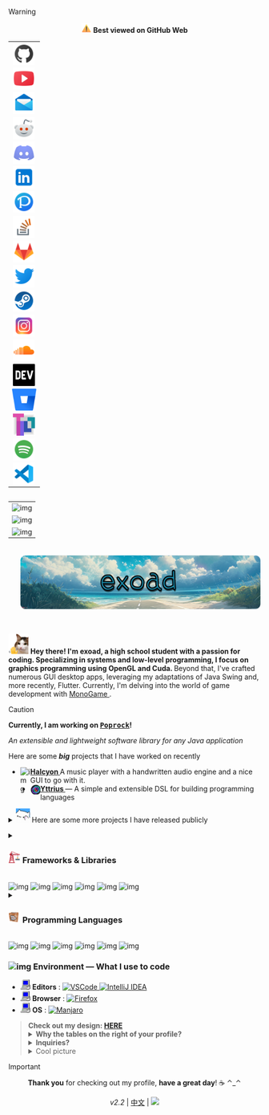 
> [!WARNING]
> <div align="center"><img src="https://github.com/exoad/exoad/blob/main/img/warning.png?raw=true" height=20 /> <strong>Best viewed on GitHub Web</strong></div>

<table align="right" style="border: none;" cellspacing="0" cellpadding="0"
        border="0">
        <tr>
                <td align="center">
                        <kbd>
                                <a href="https://github.com/exoad" target="_blank">
                                        <img alt="img" align="center"
                                                src="https://github.com/exoad/exoad/blob/main/img/github-icon.png?raw=true"
                                                height="44" />
                                </a>
                        </kbd>
                </td>
        </tr>
        <tr>
                <td align="center">
                        <kbd>
                                <a href="https://www.youtube.com/@exoad" target="_blank">
                                        <img alt="img" align="center"
                                                src="https://github.com/exoad/exoad/blob/main/img/youtube-icon.png?raw=true"
                                                height="44" />
                                </a>
                        </kbd>
                </td>
        </tr>
        <tr>
                <td align="center">
                        <kbd>
                                <a
                                        href="mailto:exoad@naver.com?subject=to%20exoad" target="_blank">
                                        <img alt="img" align="center"
                                                src="https://github.com/exoad/exoad/blob/main/img/mail.png?raw=true"
                                                height="44" />
                                </a>
                        </kbd>
                </td>
        </tr>
        <tr>
                <td align="center">
                        <kbd>
                                <a
                                        href="https://www.reddit.com/user/Chunkyfungus123" target="_blank">
                                        <img alt="img" align="center"
                                                src="https://github.com/exoad/exoad/blob/main/img/reddit-icon.png?raw=true"
                                                height="44" />
                                </a>
                        </kbd>
                </td>
        </tr>
        <tr>
                <td align="center">
                        <kbd>
                                <a href="https://discord.gg/PbJQRT9zQ8" target="_blank">
                                        <img alt="img" align="center"
                                                src="https://github.com/exoad/exoad/blob/main/img/discord-icon.png?raw=true"
                                                height="44" />
                                </a>
                        </kbd>
                </td>
        </tr>
        <tr>
                <td align="center">
                        <kbd>
                                <a
                                        href="https://www.linkedin.com/in/jiaming-meng-45017a215" target="_blank">
                                        <img alt="img" align="center"
                                                src="https://github.com/exoad/exoad/blob/main/img/linkedin-icon.png?raw=true"
                                                height="44" />
                                </a>
                        </kbd>
                </td>
        </tr>
        <tr>
                <td align="center">
                        <kbd>
                                <a
                                        href="https://www.pixiv.net/en/users/71281559" target="_blank">
                                        <img alt="img" align="center"
                                                src="https://github.com/exoad/exoad/blob/main/img/pixiv-icon.png?raw=true"
                                                height="44" />
                                </a>
                        </kbd>
                </td>
        </tr>
        <tr>
                <td align="center">
                        <kbd>
                                <a
                                        href="https://stackoverflow.com/users/14501343/exoad" target="_blank">
                                        <img alt="img" align="center"
                                                src="https://github.com/exoad/exoad/blob/main/img/stackoverflow-icon.png?raw=true"
                                                height="44" />
                                </a>
                        </kbd>
                </td>
        </tr>
        <tr>
                <td align="center">
                        <kbd>
                                <a href="https://gitlab.com/exoad" target="_blank">
                                        <img alt="img" align="center"
                                                src="https://github.com/exoad/exoad/blob/main/img/gitlab.png?raw=true"
                                                height="44" />
                                </a>
                        </kbd>
                </td>
        </tr>
        <tr>
                <td align="center">
                        <kbd>
                                <a href="https://twitter.com/akira_exoad" target="_blank">
                                        <img alt="img" align="center"
                                                src="https://github.com/exoad/exoad/blob/main/img/twitter_x.png?raw=true"
                                                height="44" />
                                </a>
                        </kbd>
                </td>
        </tr>
        <tr>
                <td align="center">
                        <kbd>
                                <a href="https://steamcommunity.com/id/exoad/" target="_blank">
                                        <img alt="img" align="center"
                                                src="https://github.com/exoad/exoad/blob/main/img/steam.png?raw=true"
                                                height="44" />
                                </a>
                        </kbd>
                </td>
        </tr>
        <tr>
                <td align="center">
                        <kbd>
                                <a href="https://www.instagram.com/exoad_/" target="_blank">
                                        <img alt="img" align="center"
                                                src="https://github.com/exoad/exoad/blob/main/img/instagram.png?raw=true"
                                                height="44" />
                                </a>
                        </kbd>
                </td>
        </tr>
        <tr>
                <td align="center">
                        <kbd>
                                <a
                                        href="https://soundcloud.com/jack-meng-853495117" target="_blank">
                                        <img alt="img" align="center"
                                                src="https://github.com/exoad/exoad/blob/main/img/soundcloud-icon.png?raw=true"
                                                height="44" />
                                </a>
                        </kbd>
                </td>
        </tr>
        <tr>
                <td align="center">
                        <kbd>
                                <a href="https://dev.to/exoad" target="_blank">
                                        <img alt="img" align="center"
                                                src="https://github.com/exoad/exoad/blob/main/img/devto.png?raw=true"
                                                height="44" />
                                </a>
                        </kbd>
                </td>
        </tr>
        <tr>
                <td align="center">
                        <kbd>
                                <a href="https://bitbucket.org/exoad/" target="_blank">
                                        <img alt="img" align="center"
                                                src="https://github.com/exoad/exoad/blob/main/img/bitbucket_icon.png?raw=true"
                                                height="44" />
                                        <!-- this icon is kinda funky as it has no margins -->
                                </a>
                        </kbd>
                </td>
        </tr>
        <tr>
                <td align="center">
                        <kbd>
                                <a href="https://ch.tetr.io/u/exoad" target="_blank">
                                        <img alt="img" align="center"
                                                src="https://github.com/exoad/exoad/blob/main/img/tetrio.png?raw=true"
                                                height="44" />
                                        <!-- this icon is kinda funky as it has no margins -->
                                </a>
                        </kbd>
                </td>
        </tr>
        <tr>
                <td align="center">
                        <kbd>
                                <a
                                        href="https://open.spotify.com/user/6upazxk1cqaqq1ct3d9jviaau" target="_blank">
                                        <img alt="img" align="center"
                                                src="https://github.com/exoad/exoad/blob/main/img/spotify-icon.png?raw=true"
                                                height="44" />
                                </a>
                        </kbd>
                </td>
        </tr>
        <tr>
                <td align="center">
                        <kbd>
                                <a
                                        href="https://marketplace.visualstudio.com/publishers/exoad" target="_blank">
                                        <img alt="img" align="center"
                                                src="https://github.com/exoad/exoad/blob/main/img/vscode-icon.png?raw=true"
                                                height="44" />
                                </a>
                        </kbd>
                </td>
        </tr>
</table>
<table align="right" style="width: 100%; border: none;" cellspacing="0"
        cellpadding="0" border="0">
        <tr>
                <td align="center">
                        <img alt="img" align="center"
                                src="https://streak-stats.demolab.com?user=exoad&theme=highcontrast&hide_border=true&border_radius=20&date_format=j%2Fn%5B%2FY%5D&card_width=130&ring=71EB46&fire=EB3FA5&currStreakNum=EBEBEB&currStreakLabel=EBA356&hide_total_contributions=true&hide_longest_streak=true"
                                height="160" />
                </td>
        </tr>
        <tr>
                <td align="center">
                        <img alt="img" align="center"
                                src="https://streak-stats.demolab.com?user=exoad&theme=highcontrast&hide_border=true&border_radius=20&date_format=j%2Fn%5B%2FY%5D&card_width=130&ring=71EB46&fire=EB3FA5&currStreakNum=EBEBEB&currStreakLabel=EBA356&sideNums=EB3FA5&hide_current_streak=true&hide_longest_streak=true"
                                height="160" />
                </td>
        </tr>
        <tr>
                <td align="center">
                        <img alt="img" align="center"
                                src="https://streak-stats.demolab.com?user=exoad&theme=highcontrast&hide_border=true&border_radius=20&date_format=j%2Fn%5B%2FY%5D&card_width=130&ring=71EB46&fire=EB3FA5&currStreakNum=EBEBEB&currStreakLabel=EBA356&sideNums=71EB46&hide_total_contributions=true&hide_current_streak=true"
                                height="160" />
                </td>
        </tr>
</table>

<div align="center" id="user-content-toc">
        <ul>
                <summary>
                        <h6 style="display: inline-block;">
                                <img src="https://github.com/exoad/exoad/blob/main/img/title_pic.png?raw=true"
                                        alt="exoad" width="480" />
                        </h6>
                </summary>
        </ul>
</div>
<p>
        <img alt="img"
                src="https://github.com/exoad/exoad/blob/main/img/wave.png?raw=true" />
        <strong>
                Hey there! I'm exoad, a high school student with a passion for
                coding.
                Specializing in systems and low-level programming, I focus on
                graphics
                programming using OpenGL and Cuda.
        </strong>
        Beyond that, I've crafted numerous GUI desktop apps, leveraging my
        adaptations of Java Swing and, more recently, Flutter. Currently, I'm
        delving into the world of game development with
        <a href="https://www.monogame.net/">
                MonoGame
        </a>
        .
</p>

> [!CAUTION]
> <strong>Currently, I am working on <a href="https://github.com/exoad/Poprock"><kbd>Poprock</kbd></a>!</strong>
> 
> *An extensible and lightweight software library for any Java application*

Here are some <strong><em>big</em></strong> projects that I have worked on recently
<ul>
        <li>
                <a href="https://github.com/Halcyoninae">
                        <img alt="img" align="left"
                                src="https://github.com/Halcyoninae/Halcyon.c/blob/master/assets/app/Halcyon_Logo.png?raw=true"
                                width="20" />
                        <strong> Halcyon </strong>
                </a>
                A music player with a handwritten audio engine and a nice GUI to go with it.
        </li>
        <li>
                <a href="https://github.com/exoad/yttriuslang.c">
                        <img alt="img" align="left"
                                src="https://github.com/exoad/exoad/blob/main/img/unknown.png?raw=true"
                                width="20" />
                        <strong> Yttrius </strong>
                </a>
                — A simple and extensible DSL for building programming languages
        </li>

</ul>
<p>
<details>
        <summary>
                <img alt="img"
                        src="https://github.com/exoad/exoad/blob/main/img/catwave.gif?raw=true"
                        width="28" />
                Here are some more projects I have released publicly
        </summary>
        <ul>  
                <!-- unlisted
                <li>
                        <a href="https://github.com/exoad/com.jackmeng">
                                <img alt="img" align="left"
                                        src="https://github.com/exoad/exoad/blob/main/img/unknown.png?raw=true"
                                        width="20" />
                                <kbd>
                                        <strong> com.jackmeng </strong>
                                </kbd>
                        </a>
                        — A library of a bunch of random things to help with
                        developing
                        in Java
                </li>
                -->
                <!-- unlisted
                <li>
                        <a href="https://github.com/exoad/animas-firefox">
                                <img alt="img" align="left"
                                        src="https://github.com/exoad/exoad/blob/main/img/unknown.png?raw=true"
                                        width="20" />
                                <kbd>
                                        <strong> Firefox Animas </strong>
                                </kbd>
                        </a>
                        — Anime themes for Firefox
                </li>
                -->
                <li>
                        <details>      
                        <summary>
                        <a href="https://github.com/exoad/prismix">
                                <img alt="img" align="left"
                                        src="https://github.com/exoad/prismix/blob/master/assets/_icon.png?raw=true"
                                        width="20" />
                                <kbd>
                                        <strong>Prismix</strong>
                                </kbd>
                        </a>
                        </summary>
                        A tool to create color palettes and find nearby suitable colors using a pretty naive home made algorithm
                        </details>
                </li>
                                <li>
                        <details>      
                        <summary>
                        <a href="https://github.com/exoad/SpotifyPlaylistScrubber">
                                <img alt="img" align="left"
                                        src="https://github.com/exoad/exoad/blob/main/img/unknown.png?raw=true"
                                        width="20" />
                                <kbd>
                                        <strong>Spotify Playlist Scrubber</strong>
                                </kbd>
                        </a>
                        </summary>
                                A program to help you download songs from a Spotify playlist or any song by using alternate sources like YouTube
                        </details>
                </li>
                                                <li>
                        <details>      
                        <summary>
                        <a href="https://github.com/exoad/toasterify">
                                <img alt="img" align="left"
                                        src="https://github.com/exoad/toasterify/blob/main/assets/icon1024.png?raw=true"
                                        width="20" />
                                <kbd>
                                        <strong>Toasterify</strong>
                                </kbd>
                        </a>
                        </summary>
                                A niche Android app that can warm up your phone quickly for extreme conditions or to warm your hands
                        </details>
                </li>
                <li>
                        <details>      
                        <summary>
                        <a href="https://github.com/exoad/ansicolor">
                                <img alt="img" align="left"
                                        src="https://github.com/exoad/exoad/blob/main/img/unknown.png?raw=true"
                                        width="20" />
                                <kbd>
                                        <strong>ansicolor</strong>
                                </kbd>
                        </a>
                        </summary>
                                A Java library to deal with ANSI coloring and prettifying CLI text easier
                        </details>
                </li>
                                <li>
                        <details>      
                        <summary>
                        <a href="https://github.com/exoad/usaco_mashups">
                                <img alt="img" align="left"
                                        src="https://github.com/exoad/exoad/blob/main/img/unknown.png?raw=true"
                                        width="20" />
                                <kbd>
                                        <strong>USACO Mashups</strong>
                                </kbd>
                        </a>
                        </summary>
                               A Discord bot written using NodeJS and Java to help with both mediating the lack of an API between usaco.org and utilizing the scraped data to create a usable interface.
                        </details>
                </li>
                <!-- unlisted
                <li>
                        <a href="https://github.com/exoad/meta_javac">
                                <img alt="img" align="left"
                                        src="https://github.com/exoad/exoad/blob/main/img/unknown.png?raw=true"
                                        width="20" />
                                <kbd>
                                        <strong> Meta4J </strong>
                                </kbd>
                        </a>
                        — An attempt to add metaprogramming into Java with the
                        help of
                        the inbuilt annotation API
                </li>
                -->
        </ul>
        and more! <em>I don't update my profile often</em>
</details>
</p>
<details>
        <summary>
                <h3>
                        <img alt="img"
                                src="https://github.com/exoad/exoad/blob/main/img/construction.png?raw=true"
                                width="24" />
                        <strong>Frameworks & Libraries</strong>
                </h3>
                <br />
                <img alt="img"
                        src="https://img.shields.io/badge/.NET-5C2D91?style=for-the-badge&logo=.net&logoColor=white" />
                <img alt="img"
                        src="https://img.shields.io/badge/Flutter-%2302569B.svg?style=for-the-badge&logo=Flutter&logoColor=white" />
                <img alt="img"
                        src="https://img.shields.io/badge/Android-3DDC84?style=for-the-badge&logo=android&logoColor=white" />
                <img alt="img"
                        src="https://img.shields.io/badge/OpenGL-%23FFFFFF.svg?style=for-the-badge&logo=opengl" />
                <img alt="img"
                        src="https://img.shields.io/badge/node.js-6DA55F?style=for-the-badge&logo=node.js&logoColor=white" />
                <img alt="img"
                        src="https://img.shields.io/badge/tauri-%2324C8DB.svg?style=for-the-badge&logo=tauri&logoColor=%23FFFFFF" />
        </summary>
        <ul>
                <li>
                        <a href="https://www.glfw.org/">
                                <img align="left"
                                        src="https://github.com/exoad/exoad/blob/main/img/OpenGL_100px_June16.png?raw=true"
                                        width="24" />
                                GLFW
                        </a>
                        - Utilized for my faster Swing reimplementation
                </li>
                <li>
                        <a href="https://flutter.dev">
                                <img alt="img" align="left"
                                        src="https://storage.googleapis.com/cms-storage-bucket/0dbfcc7a59cd1cf16282.png"
                                        width="16" />
                                Flutter
                        </a>
                        - Learned after migrating from Swing for general GUI app
                        creation
                </li>
                <li>
                        <a
                                href="https://docs.oracle.com/en/java/javase/17/docs/api/java.desktop/javax/swing/package-summary.html">
                                <img aalt="img" lign="left"
                                        src="https://brandslogos.com/wp-content/uploads/images/java-logo-2.png"
                                        width="16" />
                                Swing
                        </a>
                        - My original GUI library for all my languages to
                        include bindings
                        for programs from other languages.
                </li>
                <li>
                        <a href="https://github.com/Kode/Kha">
                                <img alt="img" align="left"
                                        src="https://github.com/Kode.png?size=512"
                                        width="20" />
                                Kha
                        </a>
                        - My previous rendering pipeline before SDL2
                </li>
                <li>
                        <a href="https://www.monogame.net/">
                                <img align="left"
                                        src="https://github.com/MonoGame/MonoGame.Logo/raw/master/FullColorOnLight/LogoOnly_128px.png?raw=true"
                                        width="20" />
                                MonoGame
                        </a>
                        - Currently learning to get into game development
                </li>
                <li>
                        <a href="https://nodejs.org/en">
                                <img alt="img" align="left"
                                        src="https://github.com/exoad/exoad/blob/main/img/nodejs.png?raw=true"
                                        width="20" />
                                NodeJS
                        </a>
                        - Mainly used for creating Discord bots and lightweight
                        server-based
                        hosting apps.
                </li>
                <li>
                        <a href="https://llvm.org/">
                                <img alt="img" align="left"
                                        src="https://llvm.org/img/DragonMedium.png"
                                        width="20" />
                                LLVM
                        </a>
                </li>
                <li>
                        <a href="https://tauri.app/">
                                <img alt="img" align="left"
                                        src="https://github.com/exoad/exoad/blob/main/img/tauri.png?raw=true"
                                        width="20" />
                                Tauri
                        </a>
                        - Recently getting into web development with developing
                        using web
                        technologies for desktop apps
                </li>
                <li>
                        <a href="https://skia.org/">
                                <img alt="img" align="left"
                                        src="https://upload.wikimedia.org/wikipedia/en/thumb/3/33/Skia_Project_Logo.svg/263px-Skia_Project_Logo.svg.png"
                                        width="20" />
                                Skia
                        </a>
                        - Utilized for my latest reimplementation of the Swing
                        backend with
                        Skia
                </li>
        </ul>
</details>
<details>
        <summary>
                <h3>
                        <img src="https://github.com/exoad/exoad/blob/main/img/command_block.gif?raw=true"
                                width="24" />
                        <strong>Programming Languages</strong>
                </h3>
                <br />
                <img alt="img"
                        src="https://img.shields.io/badge/java-%23ED8B00.svg?style=for-the-badge&logo=openjdk&logoColor=white" />
                <img alt="img"
                        src="https://img.shields.io/badge/javascript-%23323330.svg?style=for-the-badge&logo=javascript&logoColor=%23F7DF1E" />
                <img alt="img"
                        src="https://img.shields.io/badge/dart-%230175C2.svg?style=for-the-badge&logo=dart&logoColor=white" />
                <img alt="img"
                        src="https://img.shields.io/badge/c++-%2300599C.svg?style=for-the-badge&logo=c%2B%2B&logoColor=white" />
                <img alt="img"
                        src="https://img.shields.io/badge/c%23-%23239120.svg?style=for-the-badge&logo=c-sharp&logoColor=white" />
                <img alt="img"
                        src="https://img.shields.io/badge/Rust-black?style=for-the-badge&logo=rust&logoColor=#E57324" />
        </summary>
        <ul>
                <li>
                        <details>
                                <summary>
                                        <img alt="img"
                                                src="https://github.com/exoad/exoad/blob/main/img/restone_spin.GIF?raw=true"
                                                width="20" />
                                        >&#9;6&#9;<&#9;&#9; <strong> Object
                                                Oriented</strong>
                                </summary>
                                <ul>
                                        <li>
                                                <img alt="img" align="center"
                                                        src="https://img.shields.io/badge/java-%23ED8B00.svg?style=for-the-badge&logo=openjdk&logoColor=white" />
                                                <img alt="img" align="center"
                                                        src="https://img.shields.io/badge/kotlin-%237F52FF.svg?style=for-the-badge&logo=kotlin&logoColor=white" />
                                                (~3.5yrs) - Swing and Android
                                                Apps
                                        </li>
                                        <li>
                                                <img alt="img" align="center"
                                                        src="https://img.shields.io/badge/dart-%230175C2.svg?style=for-the-badge&logo=dart&logoColor=white" />
                                                (>1.5yrs) - Flutter
                                        </li>
                                        <li>
                                                <img alt="img" align="center"
                                                        src="https://img.shields.io/badge/c++-%2300599C.svg?style=for-the-badge&logo=c%2B%2B&logoColor=white" />
                                                (>4yrs) - Skia and GLFW
                                        </li>
                                        <li>
                                                <img alt="img" align="center"
                                                        src="https://img.shields.io/badge/Haxe-EA8220?style=for-the-badge&logo=haxe&logoColor=FFF&labelColor=EA8220" />
                                                (~2yrs) - OpenFL and Kha
                                        </li>
                                        <li>
                                                <img alt="img" align="center"
                                                        src="https://img.shields.io/badge/c%23-%23239120.svg?style=for-the-badge&logo=c-sharp&logoColor=white" />
                                                (~0.1yrs) - MonoGame + DotNet
                                        </li>
                                </ul>
                        </details>
                </li>
                <li>
                        <details>
                                <summary>
                                        <img src="https://github.com/exoad/exoad/blob/main/img/restone_spin.GIF?raw=true"
                                                width="20" />
                                        >&#9;2&#9;<&#9;&#9;Scripting </summary>
                                                <ul>
                                                        <li>
                                                                <img align="center"
                                                                        src="https://img.shields.io/badge/javascript-%23323330.svg?style=for-the-badge&logo=javascript&logoColor=%23F7DF1E" />
                                                                (>2yrs) - NodeJS
                                                                and Dart for the
                                                                web
                                                        </li>
                                                        <li>
                                                                <img align="center"
                                                                        src="https://img.shields.io/badge/lua-%232C2D72.svg?style=for-the-badge&logo=lua&logoColor=white" />
                                                                (>4yrs) - In
                                                                conjunction with
                                                                C
                                                        </li>
                                                </ul>
                        </details>
                </li>
                <li>
                        <details>
                                <summary>
                                        <img alt="img"
                                                src="https://github.com/exoad/exoad/blob/main/img/restone_spin.GIF?raw=true"
                                                width="20" />
                                        >&#9;2&#9;<&#9;&#9;General Purpose
                                                </summary>
                                                <ul>
                                                        <li>
                                                                <img alt="img"
                                                                        align="center"
                                                                        src="https://img.shields.io/badge/c-%2300599C.svg?style=for-the-badge&logo=c&logoColor=white" />
                                                                (>5yrs) -
                                                                Programming
                                                                language design
                                                                and Systems
                                                        </li>
                                                        <li>
                                                                <img alt="img"
                                                                        align="center"
                                                                        src="https://img.shields.io/badge/rust-%23000000.svg?style=for-the-badge&logo=rust&logoColor=white" />
                                                                (~0.1yrs) -
                                                                Tauri
                                                        </li>
                                                </ul>
                        </details>
                </li>
        </ul>
</details>
<h3>
        <img alt="img"
                src="https://emojigraph.org/media/google/night-with-stars_1f303.png"
                width="24" />
        <strong> Environment — </strong> What I use to code
</h3>
<ul>
        <li>
                <img alt="img"
                        src="https://github.com/exoad/exoad/blob/main/img/computer_ico.png?raw=true"
                        width="20" />
                <strong>Editors</strong> :
                <a href="https://code.visualstudio.com/">
                        <img src="https://img.shields.io/badge/Visual%20Studio%20Code-0078d7.svg?style=flat-square&logo=visual-studio-code&logoColor=white"
                                alt="VSCode" />
                </a>
                <a href="https://www.jetbrains.com/idea/">
                        <img src="https://img.shields.io/badge/IntelliJIDEA-000000.svg?style=flat-square&logo=intellij-idea&logoColor=white"
                                alt="IntelliJ IDEA" />
                </a>
        </li>
        <li>
                <img alt="img"
                        src="https://github.com/exoad/exoad/blob/main/img/computer_ico.png?raw=true"
                        width="20" />
                <strong>Browser</strong> :
                <a href="https://www.mozilla.org/en-US/firefox/new/">
                        <img src="https://img.shields.io/badge/Firefox-FF7139?style=flat-square&logo=Firefox-Browser&logoColor=white"
                                alt="Firefox" />
                </a>
        </li>
        <li>
                <img alt="img"
                        src="https://github.com/exoad/exoad/blob/main/img/computer_ico.png?raw=true"
                        width="20" />
                <strong>OS</strong> :
                <a href="https://manjaro.org/">
                        <img src="https://img.shields.io/badge/Manjaro-35BF5C?style=flat-square&logo=Manjaro&logoColor=white"
                                alt="Manjaro" />
                </a>
        </li>
</ul>
<blockquote>
        <strong>
                Check out my design: <a
                        href="https://github.com/exoad/Design">HERE</a>
        </strong>
        <br />
        <details>
                <summary>
                        <strong>Why the tables on the right of your
                                profile?</strong>
                </summary>
                Haha, well it was the only way to get something like that laid
                out on
                the right side in a column form. Otherwise, they would all just
                be on
                top of the header. :) (
                <em>I wasted too much time figuring out GitHub Markdown
                        limitations</em>
                )
        </details>
        <details>
                <summary>
                        <strong>Inquiries?</strong>
                </summary>
                If you have inquiries regarding my software, give me a forward
                through
                my Discord server:
                <a href="https://discord.gg/PbJQRT9zQ8">
                        https://discord.gg/PbJQRT9zQ8
                </a>
                <br />
                If there is an issue with the incorrect rendering of this
                profile,
                please submit a PR through this
                <a href="https://github.com/exoad/exoad">
                        https://github.com/exoad/exoad/pulls
                </a>
        </details>
        <details>
                <summary> Cool picture </summary>
                <div align="center">
                        <img src="https://github.com/exoad/exoad/blob/main/img/海沿いの道.png?raw=true"
                                alt="Oops, couldn't load :P" />
                </div>
                <br />
                <br />
        </details>
</blockquote>


> [!IMPORTANT]
> <div align="center"><strong>Thank you</strong> for checking out my profile, <strong>have a great day</strong>! ☕ &#x2303;_&#x2303;</div>

<div align="center">
  <p>
    <em>v2.2</em> |
    <a href="https://github.com/exoad/exoad/blob/main/README_ZH.md"
      ><kbd>中文</kbd></a
    >
    |
    <img
      src="https://hits.seeyoufarm.com/api/count/incr/badge.svg?url=https%3A%2F%2Fgithub.com%2Fexoad&count_bg=%23000000&title_bg=%23000000&icon=gitkraken.svg&icon_color=%23E7E7E7&title=views&edge_flat=true"
    />
  </p>
</div>

